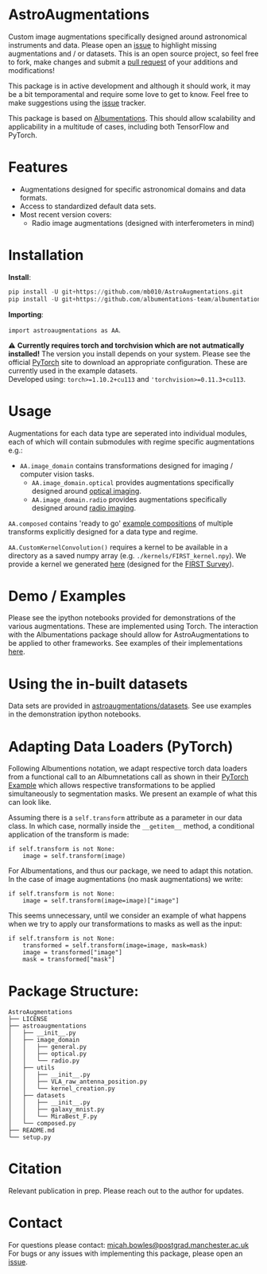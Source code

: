 # AstroAugmentations
Custom image augmentations specifically designed around astronomical
instruments and data. Please open an
[issue](https://github.com/mb010/AstroAugmentations/issues) to highlight missing augmentations and / or datasets. This is an open source project, so feel free to fork, make changes and submit a [pull request](https://github.com/mb010/AstroAugmentations/pulls) of your additions and modifications!

This package is in active development and although it should work, it may be a bit temporamental and require some love to get to know. Feel free to make suggestions using the [issue](https://github.com/mb010/AstroAugmentations/issues) tracker.

This package is based on [Albumentations](https://github.com/albumentations-team/albumentations/).
This should allow scalability and applicability in a multitude of cases,
including both TensorFlow and PyTorch.

# Features
- Augmentations designed for specific astronomical domains and data formats.
- Access to standardized default data sets.
- Most recent version covers:
  - Radio image augmentations (designed with interferometers in mind)

# Installation
**Install**:

```python
pip install -U git+https://github.com/mb010/AstroAugmentations.git
pip install -U git+https://github.com/albumentations-team/albumentations
```

**Importing**:

`import astroaugmentations as AA`.

:warning: **Currently requires torch and torchvision which are not autmatically installed!**
The version you install depends on your system.
Please see the official [PyTorch](https://pytorch.org/) site to download
an appropriate configuration. These are currently used in the example datasets.\
Developed using: `torch>=1.10.2+cu113` and `'torchvision>=0.11.3+cu113`.

# Usage
Augmentations for each data type are seperated into individual modules, 
each of which will contain submodules with regime specific augmentations e.g.:
- `AA.image_domain` contains transformations designed for imaging / computer vision tasks.
  - `AA.image_domain.optical` provides augmentations specifically designed around [optical imaging](https://github.com/mb010/AstroAugmentations/tree/main/astroaugmentations/image_domain/optical.py).
  - `AA.image_domain.radio` provides augmentations specifically designed around [radio imaging](https://github.com/mb010/AstroAugmentations/tree/main/astroaugmentations/image_domain/radio.py).

`AA.composed` contains 'ready to go' 
[example compositions](https://github.com/mb010/AstroAugmentations/blob/main/astroaugmentations/composed.py) 
of multiple transforms explicitly designed for a data type and regime.

`AA.CustomKernelConvolution()` requires a kernel to be available in a directory as 
a saved numpy array (e.g. `./kernels/FIRST_kernel.npy`). We provide a kernel we generated
[here](https://github.com/mb010/AstroAugmentations/tree/main/astroaugmentations/kernels)
(designed for the [FIRST Survey](http://sundog.stsci.edu/)).

# Demo / Examples
Please see the ipython notebooks provided for demonstrations of the
various augmentations. These are implemented using Torch.
The interaction with the Albumentations package should allow for
AstroAugmentations to be applied to other frameworks.
See examples of their implementations [here](https://albumentations.ai/docs/examples/).

# Using the in-built datasets
Data sets are provided in
[astroaugmentations/datasets](https://github.com/mb010/AstroAugmentations/tree/main/astroaugmentations/datasets).
See use examples in the demonstration ipython notebooks.

# Adapting Data Loaders (PyTorch)
Following Albumentions notation, we adapt respective torch data loaders from a functional call to an Albumnetations call as shown in their [PyTorch Example](https://albumentations.ai/docs/examples/pytorch_semantic_segmentation/#Define-a-PyTorch-dataset-class) which allows respective transformations to be applied simultaneously to segmentation masks. We present an example of what this can look like.

Assuming there is a `self.transform` attribute as a parameter in our data class. In which case, normally inside the `__getitem__` method, a conditional application of the transform is made:
```
if self.transform is not None:
    image = self.transform(image)
```
For Albumentations, and thus our package, we need to adapt this notation. In the case of image augmentations (no mask augmentations) we write:
```
if self.transform is not None:
    image = self.transform(image=image)["image"]
```
This seems unnecessary, until we consider an example of what happens when we try to apply our transformations to masks as well as the input:
```
if self.transform is not None:
    transformed = self.transform(image=image, mask=mask)
    image = transformed["image"]
    mask = transformed["mask"]
```


# Package Structure:
```
AstroAugmentations
├── LICENSE
├── astroaugmentations
│   ├── __init__.py
│   ├── image_domain
│   │   ├── general.py
│   │   ├── optical.py
│   │   └── radio.py
│   ├── utils
│   │   ├── __init__.py
│   │   ├── VLA_raw_antenna_position.py
│   │   └── kernel_creation.py
│   ├── datasets
│   │   ├── __init__.py
│   │   ├── galaxy_mnist.py
│   │   └── MiraBest_F.py
│   └── composed.py
├── README.md
└── setup.py
```

# Citation
Relevant publication in prep. Please reach out to the author for updates.

# Contact
For questions please contact: micah.bowles@postgrad.manchester.ac.uk \
For bugs or any issues with implementing this package, please open an [issue](https://github.com/mb010/AstroAugmentations/issues).
